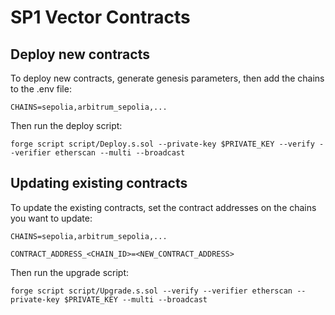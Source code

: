 # SP1 Vector Contracts

## Deploy new contracts
To deploy new contracts, generate genesis parameters, then add the chains to the .env file:
```
CHAINS=sepolia,arbitrum_sepolia,...
```

Then run the deploy script:
```
forge script script/Deploy.s.sol --private-key $PRIVATE_KEY --verify --verifier etherscan --multi --broadcast
```

## Updating existing contracts
To update the existing contracts, set the contract addresses on the chains you want to update:
```
CHAINS=sepolia,arbitrum_sepolia,...

CONTRACT_ADDRESS_<CHAIN_ID>=<NEW_CONTRACT_ADDRESS>
```

Then run the upgrade script:
```
forge script script/Upgrade.s.sol --verify --verifier etherscan --private-key $PRIVATE_KEY --multi --broadcast
```